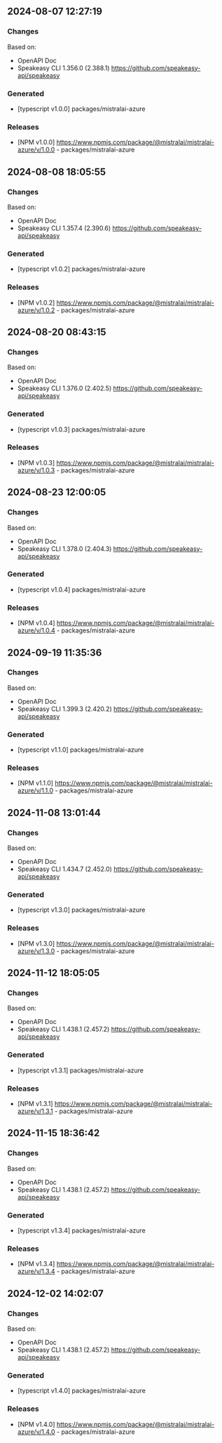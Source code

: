 

## 2024-08-07 12:27:19
### Changes
Based on:
- OpenAPI Doc  
- Speakeasy CLI 1.356.0 (2.388.1) https://github.com/speakeasy-api/speakeasy
### Generated
- [typescript v1.0.0] packages/mistralai-azure
### Releases
- [NPM v1.0.0] https://www.npmjs.com/package/@mistralai/mistralai-azure/v/1.0.0 - packages/mistralai-azure

## 2024-08-08 18:05:55
### Changes
Based on:
- OpenAPI Doc  
- Speakeasy CLI 1.357.4 (2.390.6) https://github.com/speakeasy-api/speakeasy
### Generated
- [typescript v1.0.2] packages/mistralai-azure
### Releases
- [NPM v1.0.2] https://www.npmjs.com/package/@mistralai/mistralai-azure/v/1.0.2 - packages/mistralai-azure

## 2024-08-20 08:43:15
### Changes
Based on:
- OpenAPI Doc  
- Speakeasy CLI 1.376.0 (2.402.5) https://github.com/speakeasy-api/speakeasy
### Generated
- [typescript v1.0.3] packages/mistralai-azure
### Releases
- [NPM v1.0.3] https://www.npmjs.com/package/@mistralai/mistralai-azure/v/1.0.3 - packages/mistralai-azure

## 2024-08-23 12:00:05
### Changes
Based on:
- OpenAPI Doc  
- Speakeasy CLI 1.378.0 (2.404.3) https://github.com/speakeasy-api/speakeasy
### Generated
- [typescript v1.0.4] packages/mistralai-azure
### Releases
- [NPM v1.0.4] https://www.npmjs.com/package/@mistralai/mistralai-azure/v/1.0.4 - packages/mistralai-azure

## 2024-09-19 11:35:36
### Changes
Based on:
- OpenAPI Doc  
- Speakeasy CLI 1.399.3 (2.420.2) https://github.com/speakeasy-api/speakeasy
### Generated
- [typescript v1.1.0] packages/mistralai-azure
### Releases
- [NPM v1.1.0] https://www.npmjs.com/package/@mistralai/mistralai-azure/v/1.1.0 - packages/mistralai-azure

## 2024-11-08 13:01:44
### Changes
Based on:
- OpenAPI Doc  
- Speakeasy CLI 1.434.7 (2.452.0) https://github.com/speakeasy-api/speakeasy
### Generated
- [typescript v1.3.0] packages/mistralai-azure
### Releases
- [NPM v1.3.0] https://www.npmjs.com/package/@mistralai/mistralai-azure/v/1.3.0 - packages/mistralai-azure

## 2024-11-12 18:05:05
### Changes
Based on:
- OpenAPI Doc  
- Speakeasy CLI 1.438.1 (2.457.2) https://github.com/speakeasy-api/speakeasy
### Generated
- [typescript v1.3.1] packages/mistralai-azure
### Releases
- [NPM v1.3.1] https://www.npmjs.com/package/@mistralai/mistralai-azure/v/1.3.1 - packages/mistralai-azure

## 2024-11-15 18:36:42
### Changes
Based on:
- OpenAPI Doc  
- Speakeasy CLI 1.438.1 (2.457.2) https://github.com/speakeasy-api/speakeasy
### Generated
- [typescript v1.3.4] packages/mistralai-azure
### Releases
- [NPM v1.3.4] https://www.npmjs.com/package/@mistralai/mistralai-azure/v/1.3.4 - packages/mistralai-azure

## 2024-12-02 14:02:07
### Changes
Based on:
- OpenAPI Doc  
- Speakeasy CLI 1.438.1 (2.457.2) https://github.com/speakeasy-api/speakeasy
### Generated
- [typescript v1.4.0] packages/mistralai-azure
### Releases
- [NPM v1.4.0] https://www.npmjs.com/package/@mistralai/mistralai-azure/v/1.4.0 - packages/mistralai-azure